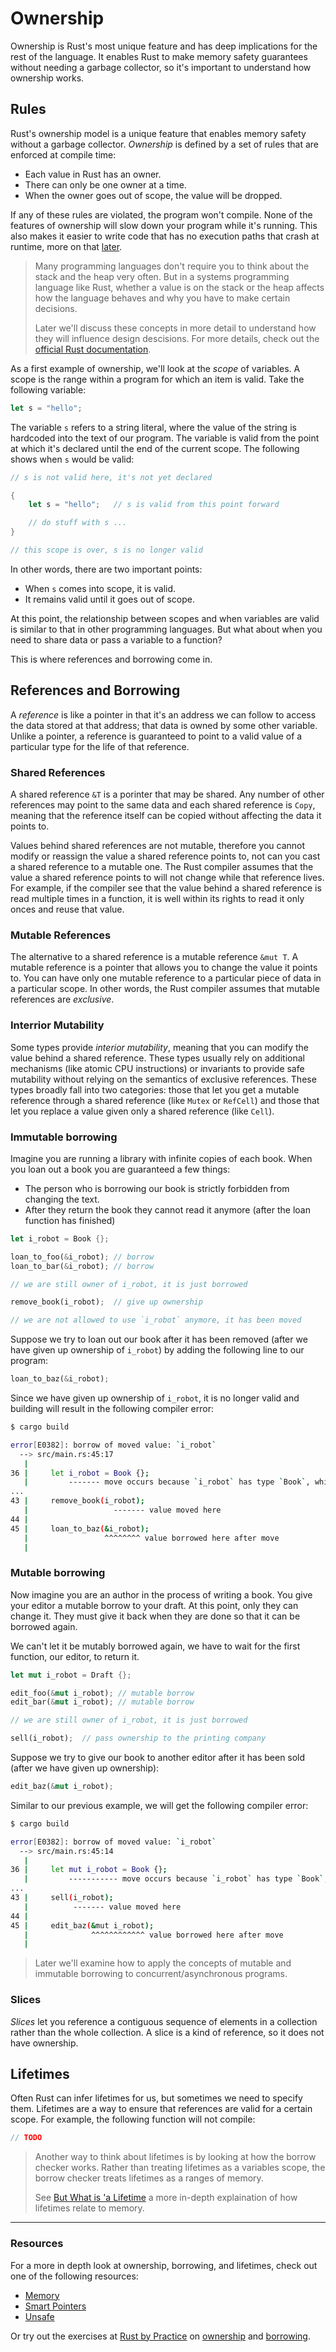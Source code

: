 # Ownership

Ownership is Rust's most unique feature and has deep implications for the rest of the language. It enables Rust to make memory safety guarantees without needing a garbage collector, so it's important to understand how ownership works.

## Rules

Rust's ownership model is a unique feature that enables memory safety without a garbage collector. *Ownership* is defined by a set of rules that are enforced at compile time:

- Each value in Rust has an owner.
- There can only be one owner at a time.
- When the owner goes out of scope, the value will be dropped.

If any of these rules are violated, the program won't compile. None of the features of ownership will slow down your program while it's running. This also makes it easier to write code that has no execution paths that crash at runtime, more on that [later](<!-- TODO: reference Result/Option unwrap() in types -->).

> Many programming languages don't require you to think about the stack and the heap very often. But in a systems programming language like Rust, whether a value is on the stack or the heap affects how the language behaves and why you have to make certain decisions.
>
> Later we'll discuss these concepts in more detail to understand how they will influence design descisions. For more details, check out the [official Rust documentation](https://doc.rust-lang.org/book/ch04-01-what-is-ownership.html#the-stack-and-the-heap).

As a first example of ownership, we'll look at the *scope* of variables. A scope is the range within a program for which an item is valid. Take the following variable:

```rust
let s = "hello";
```

The variable `s` refers to a string literal, where the value of the string is hardcoded into the text of our program. The variable is valid from the point at which it's declared until the end of the current scope. The following shows when `s` would be valid:

```rust
// s is not valid here, it's not yet declared

{
    let s = "hello";   // s is valid from this point forward

    // do stuff with s ...
}

// this scope is over, s is no longer valid
```

In other words, there are two important points:

- When `s` comes into scope, it is valid.
- It remains valid until it goes out of scope.

At this point, the relationship between scopes and when variables are valid is similar to that in other programming languages. But what about when you need to share data or pass a variable to a function?

This is where references and borrowing come in.

## References and Borrowing

A *reference* is like a pointer in that it's an address we can follow to access the data stored at that address; that data is owned by some other variable. Unlike a pointer, a reference is guaranteed to point to a valid value of a particular type for the life of that reference.

<!-- TODO: how deep should we go with this to show memory layout -->

### Shared References

A shared reference `&T` is a porinter that may be shared. Any number of other references may point to the same data and each shared reference is `Copy`, meaning that the reference itself can be copied without affecting the data it points to.

Values behind shared references are not mutable, therefore you cannot modify or reassign the value a shared reference points to, not can you cast a shared reference to a mutable one. The Rust compiler assumes that the value a shared reference points to will not change while that reference lives. For example, if the compiler see that the value behind a shared reference is read multiple times in a function, it is well within its rights to read it only onces and reuse that value.

### Mutable References

The alternative to a shared reference is a mutable reference `&mut T`. A mutable reference is a pointer that allows you to change the value it points to. You can have only one mutable reference to a particular piece of data in a particular scope. In other words, the Rust compiler assumes that mutable references are _exclusive_.

<!-- TODO: interesting optimizations that occur -->

### Interrior Mutability

Some types provide _interior mutability_, meaning that you can modify the value behind a shared reference. These types usually rely on additional mechanisms (like atomic CPU instructions) or invariants to provide safe mutability without relying on the semantics of exclusive references. These types broadly fall into two categories: those that let you get a mutable reference through a shared reference (like `Mutex` or `RefCell`) and those that let you replace a value given only a shared reference (like `Cell`).

<!-- TODO: expand on these 2 types -->

###  Immutable borrowing

Imagine you are running a library with infinite copies of each book. When you loan out a book you are guaranteed a few things:

- The person who is borrowing our book is strictly forbidden from changing the text.
- After they return the book they cannot read it anymore (after the loan function has finished)

```rust
let i_robot = Book {};

loan_to_foo(&i_robot); // borrow
loan_to_bar(&i_robot); // borrow

// we are still owner of i_robot, it is just borrowed

remove_book(i_robot);  // give up ownership

// we are not allowed to use `i_robot` anymore, it has been moved
```

Suppose we try to loan out our book after it has been removed (after we have given up ownership of `i_robot`) by adding the following line to our program:

```rust
loan_to_baz(&i_robot);
```

Since we have given up ownership of `i_robot`, it is no longer valid and building will result in the following compiler error:

```bash
$ cargo build

error[E0382]: borrow of moved value: `i_robot`
  --> src/main.rs:45:17
   |
36 |     let i_robot = Book {};
   |         ------- move occurs because `i_robot` has type `Book`, which does not implement the `Copy` trait
...
43 |     remove_book(i_robot);
   |                   ------- value moved here
44 |
45 |     loan_to_baz(&i_robot);
   |                 ^^^^^^^^ value borrowed here after move
   |
```

### Mutable borrowing

Now imagine you are an author in the process of writing a book. You give your editor a mutable borrow to your draft. At this point, only they can change it. They must give it back when they are done so that it can be borrowed again.

We can't let it be mutably borrowed again, we have to wait for the first function, our editor, to return it.

```rust
let mut i_robot = Draft {};

edit_foo(&mut i_robot); // mutable borrow
edit_bar(&mut i_robot); // mutable borrow

// we are still owner of i_robot, it is just borrowed

sell(i_robot);  // pass ownership to the printing company
```

Suppose we try to give our book to another editor after it has been sold (after we have given up ownership):

```rust
edit_baz(&mut i_robot);
```

Similar to our previous example, we will get the following compiler error:

```bash
$ cargo build

error[E0382]: borrow of moved value: `i_robot`
  --> src/main.rs:45:14
   |
36 |     let mut i_robot = Book {};
   |         ----------- move occurs because `i_robot` has type `Book`, which does not implement the `Copy` trait
...
43 |     sell(i_robot);
   |          ------- value moved here
44 |
45 |     edit_baz(&mut i_robot);
   |              ^^^^^^^^^^^^ value borrowed here after move
   |
```

> Later we'll examine how to apply the concepts of mutable and immutable borrowing to concurrent/asynchronous programs. <!-- TODO: link -->

### Slices

*Slices* let you reference a contiguous sequence of elements in a collection rather than the whole collection. A slice is a kind of reference, so it does not have ownership.

<!-- TODO: example/expand on this -->

## Lifetimes

Often Rust can infer lifetimes for us, but sometimes we need to specify them. Lifetimes are a way to ensure that references are valid for a certain scope. For example, the following function will not compile:

```rust
// TODO
```

> Another way to think about lifetimes is by looking at how the borrow checker works. Rather than treating lifetimes as a variables scope, the borrow checker treats lifetimes as a ranges of memory.
>
> See [But What is 'a Lifetime](https://www.youtube.com/watch?v=gRAVZv7V91Q&t=65s&ab_channel=leddoo) a more in-depth explaination of how lifetimes relate to memory.

---

### Resources

For a more in depth look at ownership, borrowing, and lifetimes, check out one of the following resources:

- [Memory](./memory.md)
- [Smart Pointers](./smart-pointers.md)
- [Unsafe](./unsafe.md)

Or try out the exercises at [Rust by Practice](https://practice.course.rs/why-exercise.html) on [ownership](https://practice.course.rs/ownership/ownership.html) and [borrowing](https://practice.course.rs/ownership/borrowing.html).
